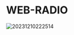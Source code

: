 # WEB-RADIO




![20231210222514](https://github.com/GuillaumeSere/WEB-RADIO/assets/75996200/c3650c1e-4b68-4b70-8c3e-d654c4d2b2de)




